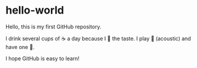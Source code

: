 # hello-world
Hello, this is my first GitHub repository.

I drink several cups of ☕ a day because I 🖤 the taste. I play 🎸 (acoustic) and have one 🐶.

I hope GitHub is easy to learn!
